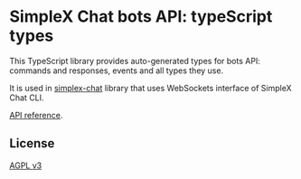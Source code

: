 # SimpleX Chat bots API: typeScript types

This TypeScript library provides auto-generated types for bots API: commands and responses, events and all types they use.

It is used in [simplex-chat](https://www.npmjs.com/package/simplex-chat) library that uses WebSockets interface of SimpleX Chat CLI.

[API reference](https://github.com/simplex-chat/simplex-chat/tree/stable/bots).

## License

[AGPL v3](./LICENSE)
